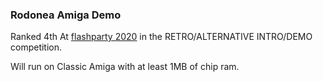 ### Rodonea Amiga Demo

Ranked 4th At [flashparty 2020](http://flashparty.dx.am/) in the RETRO/ALTERNATIVE INTRO/DEMO competition.

Will run on Classic Amiga with at least 1MB of chip ram.

